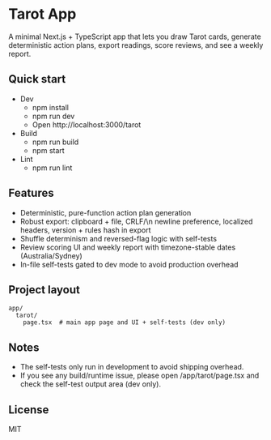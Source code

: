 # Tarot App

A minimal Next.js + TypeScript app that lets you draw Tarot cards, generate deterministic action plans, export readings, score reviews, and see a weekly report.

## Quick start

- Dev
  - npm install
  - npm run dev
  - Open http://localhost:3000/tarot
- Build
  - npm run build
  - npm start
- Lint
  - npm run lint

## Features
- Deterministic, pure-function action plan generation
- Robust export: clipboard + file, CRLF/\n newline preference, localized headers, version + rules hash in export
- Shuffle determinism and reversed-flag logic with self-tests
- Review scoring UI and weekly report with timezone-stable dates (Australia/Sydney)
- In-file self-tests gated to dev mode to avoid production overhead

## Project layout
```
app/
  tarot/
    page.tsx  # main app page and UI + self-tests (dev only)
```

## Notes
- The self-tests only run in development to avoid shipping overhead.
- If you see any build/runtime issue, please open /app/tarot/page.tsx and check the self-test output area (dev only).

## License
MIT
